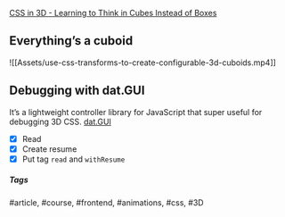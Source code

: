 [CSS in 3D - Learning to Think in Cubes Instead of Boxes](https://css-tricks.com/css-in-3d-learning-to-think-in-cubes-instead-of-boxes/)

## Everything’s a cuboid

![[Assets/use-css-transforms-to-create-configurable-3d-cuboids.mp4]]

## Debugging with dat.GUI

It’s a lightweight controller library for JavaScript that super useful for debugging 3D CSS.
[dat.GUI](https://github.com/dataarts/dat.gui)


- [x] Read
- [x] Create resume
- [x] Put tag `read` and `withResume`

##### Tags
#article, #course, #frontend, #animations, #css, #3D
